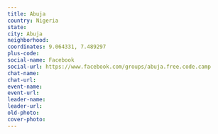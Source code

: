 ```yaml
---
title: Abuja
country: Nigeria
state: 
city: Abuja
neighborhood: 
coordinates: 9.064331, 7.489297
plus-code:
social-name: Facebook
social-url: https://www.facebook.com/groups/abuja.free.code.camp
chat-name:
chat-url:
event-name:
event-url:
leader-name:
leader-url:
old-photo: 
cover-photo:
---
```

